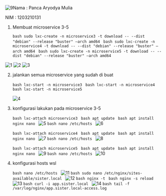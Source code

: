 ![9](https://github.com/panskeeh/Sistem-Terdistribusi/assets/95496180/bb5497bf-201c-465c-a8b8-d4f0f2b8be59)Nama : Panca Aryodya Mulia

NIM : 1203210131

1. Membuat microservice 3-5

   ```bash sudo lxc-create -n microservice3 -t download -- --dist "debian" --release "buster" –arch amd64 ```
   ```bash sudo lxc-create -n microservice4 -t download -- --dist "debian" --release "buster" –arch amd64 ```
   ```bash sudo lxc-create -n microservice5 -t download -- --dist "debian" --release "buster" –arch amd64 ```

   
![1](https://github.com/panskeeh/Sistem-Terdistribusi/assets/95496180/254c3039-5c8d-4a02-aee4-0fe5827f7526)
![2](https://github.com/panskeeh/Sistem-Terdistribusi/assets/95496180/220d96cd-9e19-43e6-a6c3-f616214250fc)
![3](https://github.com/panskeeh/Sistem-Terdistribusi/assets/95496180/337c95c1-8cd7-4b83-b176-e638f314f03e)

2. jalankan semua microservice yang sudah di buat
   
   ```bash lxc-start -n microservice3 ```
   ```bash lxc-start -n microservice4 ```
   ```bash lxc-start -n microservice5 ```

   ![4](https://github.com/panskeeh/Sistem-Terdistribusi/assets/95496180/4d9f655d-3c10-40a8-8645-e42c8aba6b94)

4. konfigurasi lakukan pada microservice 3-5
   
   ```bash lxc-attach microservice3 ```
   ```bash apt update ```
   ```bash apt install nginx nano ```
   ![5](https://github.com/panskeeh/Sistem-Terdistribusi/assets/95496180/212c1e86-5e7e-4321-885c-4b6f4e182098)
   ```bash nano /etc/hosts ```
   ![6](https://github.com/panskeeh/Sistem-Terdistribusi/assets/95496180/71de9315-3384-4b75-bd21-26a7da4bd201)


   ```bash lxc-attach microservice4 ```
   ```bash apt update ```
   ```bash apt install nginx nano ```
   ![7](https://github.com/panskeeh/Sistem-Terdistribusi/assets/95496180/8ac1828c-ee38-4463-9f20-ee2261ded0c5)
   ```bash nano /etc/hosts ```
   ![8](https://github.com/panskeeh/Sistem-Terdistribusi/assets/95496180/196032f4-e677-4361-9366-99e1ff419061)


   ```bash lxc-attach microservice5 ```
   ```bash apt update ```
   ```bash apt install nginx nano ```
   ![9](https://github.com/panskeeh/Sistem-Terdistribusi/assets/95496180/b5967e73-6d69-4412-b9ba-13e0a638d52e)
   ```bash nano /etc/hosts ```
   ![10](https://github.com/panskeeh/Sistem-Terdistribusi/assets/95496180/32b491c8-bcea-4b9b-9ede-b3e78ad5157b)

5. konfigurasi hosts wsl

   ```bash nano /etc/hosts ```
   ![11](https://github.com/panskeeh/Sistem-Terdistribusi/assets/95496180/e651ae5a-3d3f-4c01-a914-304fe94721fe)
   ```bash sudo nano /etc/nginx/sites-available/sister.local ```
   ![12](https://github.com/panskeeh/Sistem-Terdistribusi/assets/95496180/51958354-bba8-46d7-aafa-29ede8fde7de)
   ```bash nginx -t ```
   ```bash nginx -s reload ```
   ![13](https://github.com/panskeeh/Sistem-Terdistribusi/assets/95496180/26ca97ab-229f-4827-9820-8eca8845eb6f)
   ```bash curl -i app.sister.local ```
   ![14](https://github.com/panskeeh/Sistem-Terdistribusi/assets/95496180/140e9405-9ee1-4411-80ba-a9f26928fedc)
   ```bash tail -f /var/log/nginx/app.sister.local-access.log ```







   
   
